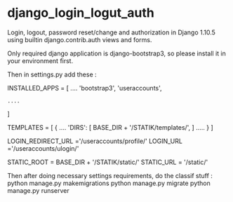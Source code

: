 # django_login_logut_auth
Login, logout, password reset/change and authorization in Django 1.10.5 using builtin django.contrib.auth views and forms.

Only required django application is django-bootstrap3, so please install it in your environment first.

Then in settings.py add these :

INSTALLED_APPS = [
    ....
    'bootstrap3',
    'useraccounts',

    ....
]

TEMPLATES = [
    {
        ....
        'DIRS': [
            BASE_DIR + '/STATIK/templates/',
        ]
        .....
    }
]


LOGIN_REDIRECT_URL ='/useraccounts/profile/'
LOGIN_URL ='/useraccounts/ulogin/'

STATIC_ROOT = BASE_DIR + '/STATIK/static/'
STATIC_URL  = '/static/'

Then after doing necessary settings requirements, do the classif stuff :
python manage.py makemigrations
python manage.py migrate
python manage.py runserver
